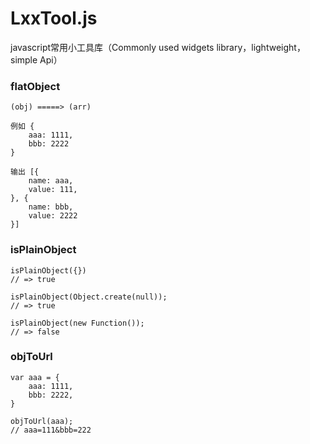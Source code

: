 # LxxTool.js
javascript常用小工具库（Commonly used widgets library，lightweight， simple Api）

### flatObject
    (obj) =====> (arr)
     
    例如 {
        aaa: 1111,
        bbb: 2222
    }   
     
    输出 [{
        name: aaa,
        value: 111,
    }, {
        name: bbb,
        value: 2222
    }]
    
### isPlainObject
    isPlainObject({})    
    // => true
     
    isPlainObject(Object.create(null));
    // => true
     
    isPlainObject(new Function());
    // => false

### objToUrl
    var aaa = {
        aaa: 1111,
        bbb: 2222,
    }
    
    objToUrl(aaa);
    // aaa=111&bbb=222
    